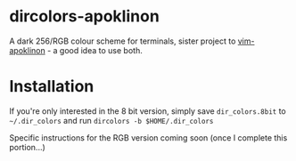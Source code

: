 dircolors-apoklinon
===================

A dark 256/RGB colour scheme for terminals, sister project to [vim-apoklinon](https://github.com/Libbum/vim-apoklinon) - a good idea to use both.

Installation
============

If you're only interested in the 8 bit version, simply save `dir_colors.8bit` to `~/.dir_colors` and run
````dircolors -b $HOME/.dir_colors````

Specific instructions for the RGB version coming soon (once I complete this portion...)
